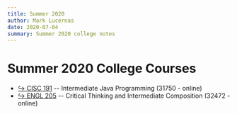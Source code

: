 ```yaml
---
title: Summer 2020
author: Mark Lucernas
date: 2020-07-04
summary: Summer 2020 college notes
---
```



# Summer 2020 College Courses

- [↪ CISC 191](CISC-191/index) -- Intermediate Java Programming (31750 - online)
- [↪ ENGL 205](ENGL-205/index) -- Critical Thinking and Intermediate Composition (32472 - online)

